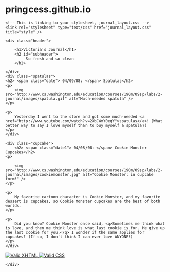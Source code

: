 # pringcess.github.io
<!DOCTYPE html PUBLIC "-//W3C//DTD XHTML 1.1//EN" "http://www.w3.org/TR/xhtml11/DTD/xhtml11.dtd">
<html xmlns="http://www.w3.org/1999/xhtml">

<head>
	<title>V's Journal</title>
	<meta http-equiv="Content-Type" content="text/html; charset=iso-8859-1" />
	<!-- This links to a stylesheet that gives basic formatting to your page; you do not need to modify this. -->
	<link rel="stylesheet" type="text/css" href="http://www.cs.washington.edu/education/courses/190m/09sp/labs/2-journal/journal_basic.css" title="style" />
	
	<!-- This is linking to your stylesheet, journal_layout.css -->
	<link rel="stylesheet" type="text/css" href="journal_layout.css" title="style" />
</head>

<body>
	<div class="style">
	<div class="site">
	<div class="main">

	<div class="header">
		
		<h1>Victoria's Journal</h1>
	    <h2 id="subheader">
	    	 So fresh and so clean 
	    </h2>
	
    </div>
    <div class="spatulas">
	<h2> <span class="date"> 04/09/08: </span> Spatulas</h2>
	<p>
		<img src="http://www.cs.washington.edu/education/courses/190m/09sp/labs/2-journal/images/spatula.gif" alt="Much-needed spatula" />
	</p>

	<p>
		Yesterday I went to the store and got some much-needed <a href="http://www.youtube.com/watch?v=2XbCWmY0eqY">spatulas</a>! (What better way to say I love myself than to buy myself a spatula?)
	</p>
	</div>

	<div class="cupcake">
		<h2> <span class="date1"> 04/08/08: </span> Cookie Monster Cupcakes</h2>
	<p>
		
		<img src="http://www.cs.washington.edu/education/courses/190m/09sp/labs/2-journal/images/cookiemonster.jpg" alt="Cookie Monster: in cupcake form!" /> 
	</p>

	<p>
		My favorite cartoon character is Cookie Monster, and my favorite dessert is cupcakes, so Cookie Monster cupcakes are the best of both worlds.
	</p>
	
	<p>
		Did you know? Cookie Monster once said, <q>Sometimes me think what is love, and then me think love is what last cookie is for. Me give up the last cookie for you.</q> I wonder if the same applies for cupcakes? (If so, I don't think I can ever love ANYONE!)
	</p>
	</div>
</div>
	 <p>  
		<a href="http://validator.w3.org/check/referer">
		<img src="http://www.w3.org/Icons/valid-xhtml11" alt="Valid XHTML" class="links"/>
		</a>
		<a href="http://jigsaw.w3.org/css-validator/check/referer">
		<img src="http://jigsaw.w3.org/css-validator/images/vcss" alt="Valid CSS" class="links" />
		</a>
	</p>

	</div>
</div>
</body>

</html>
